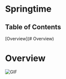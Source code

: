 # Springtime
## Table of Contents
[Overview](# Overview)

# Overview
![GIF](https://media.giphy.com/media/xhSYLbdbkqD32UaCUw/giphy.gif)